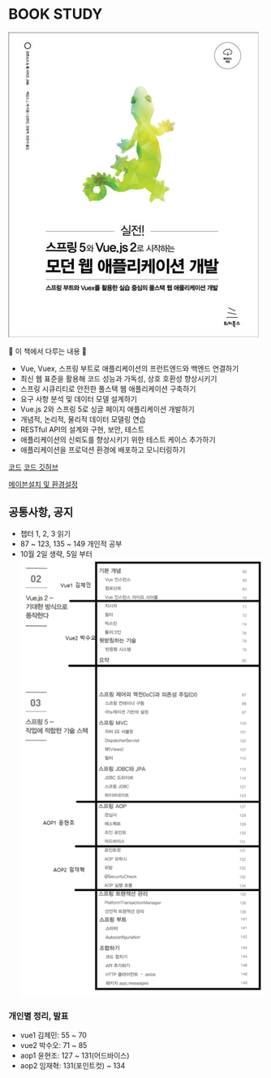 # BOOK STUDY
![main](00.jpg)

🌟 이 책에서 다루는 내용 🌟

- Vue, Vuex, 스프링 부트로 애플리케이션의 프런트엔드와 백엔드 연결하기
- 최신 웹 표준을 활용해 코드 성능과 가독성, 상호 호환성 향상시키기
- 스프링 시큐리티로 안전한 풀스택 웹 애플리케이션 구축하기
- 요구 사항 분석 및 데이터 모델 설계하기
- Vue.js 2와 스프링 5로 싱글 페이지 애플리케이션 개발하기
- 개념적, 논리적, 물리적 데이터 모델링 연습
- RESTful API의 설계와 구현, 보안, 테스트
- 애플리케이션의 신뢰도를 향상시키기 위한 테스트 케이스 추가하기
- 애플리케이션을 프로덕션 환경에 배포하고 모니터링하기

[코드](https://wikibook.co.kr/spring-vuejs/)
[코드 깃허브](https://github.com/wikibook/spring-vuejs)

[메이븐설치 및 환경설정](https://devpad.tistory.com/19)
## 공통사항, 공지
- 챕터 1, 2, 3 읽기
- 87 ~ 123, 135 ~ 149 개인적 공부
- 10월 2일 생략, 5일 부터
![1](01.png)

### 개인별 정리, 발표
- vue1 김제민: 55 ~ 70
- vue2 박수오: 71 ~ 85
- aop1 윤현조: 127 ~ 131(어드바이스)
- aop2 임재혁: 131(포인트컷) ~ 134

